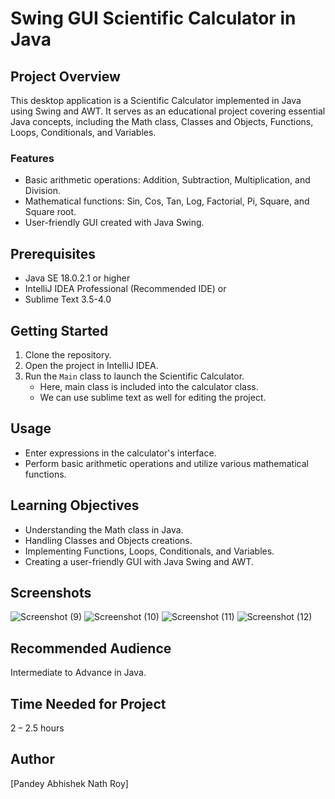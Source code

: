 # Swing GUI Scientific Calculator in Java

## Project Overview

This desktop application is a Scientific Calculator implemented in Java using Swing and AWT. It serves as an educational project covering essential Java concepts, including the Math class, Classes and Objects, Functions, Loops, Conditionals, and Variables.

### Features

- Basic arithmetic operations: Addition, Subtraction, Multiplication, and Division.
- Mathematical functions: Sin, Cos, Tan, Log, Factorial, Pi, Square, and Square root.
- User-friendly GUI created with Java Swing.

## Prerequisites

- Java SE 18.0.2.1 or higher
- IntelliJ IDEA Professional (Recommended IDE) or
- Sublime Text 3.5-4.0

## Getting Started

1. Clone the repository.
2. Open the project in IntelliJ IDEA.
3. Run the `Main` class to launch the Scientific Calculator.
   - Here, main class is included into the calculator class.
   - We can use sublime text as well for editing the project.

## Usage

- Enter expressions in the calculator's interface.
- Perform basic arithmetic operations and utilize various mathematical functions.

## Learning Objectives

- Understanding the Math class in Java.
- Handling Classes and Objects creations.
- Implementing Functions, Loops, Conditionals, and Variables.
- Creating a user-friendly GUI with Java Swing and AWT.

## Screenshots
![Screenshot (9)](https://github.com/vjabhi000985/My-Calculator/assets/46738718/8f99d34d-97f7-42e0-895c-43a62a815620)
![Screenshot (10)](https://github.com/vjabhi000985/My-Calculator/assets/46738718/dc704b33-c04b-46e7-ac2f-1426eb5b50b7)
![Screenshot (11)](https://github.com/vjabhi000985/My-Calculator/assets/46738718/691f5a24-d145-4118-acbb-04492e4b3f10)
![Screenshot (12)](https://github.com/vjabhi000985/My-Calculator/assets/46738718/bc8f41ec-72fe-4ff7-b4ce-342b94a3d62b)


## Recommended Audience

Intermediate to Advance in Java.

## Time Needed for Project

2 – 2.5 hours

## Author

[Pandey Abhishek Nath Roy]
